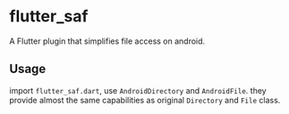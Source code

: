 # flutter_saf

A Flutter plugin that simplifies file access on android.

## Usage

import `flutter_saf.dart`, use `AndroidDirectory` and `AndroidFile`. they provide almost the same capabilities as original `Directory` and `File` class.

